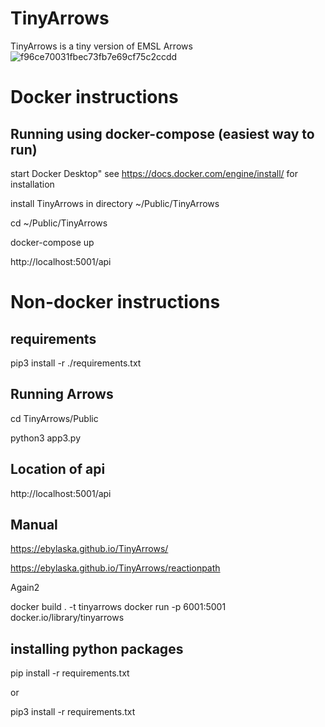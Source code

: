 # TinyArrows
TinyArrows is a tiny version of EMSL Arrows
![f96ce70031fbec73fb7e69cf75c2ccdd](https://github.com/ebylaska/TinyArrows/assets/2509461/94075dd3-48c5-4493-994f-64843ce941ce)

# Docker instructions
## Running using docker-compose (easiest way to run)
 
 start Docker Desktop" see https://docs.docker.com/engine/install/ for installation

 install TinyArrows in directory ~/Public/TinyArrows
 
 cd ~/Public/TinyArrows
 
 docker-compose up
 
 http://localhost:5001/api


# Non-docker instructions
## requirements ##
pip3 install -r ./requirements.txt

## Running Arrows
cd TinyArrows/Public

python3 app3.py


## Location of api
http://localhost:5001/api


## Manual ##
https://ebylaska.github.io/TinyArrows/

https://ebylaska.github.io/TinyArrows/reactionpath

Again2

docker build . -t tinyarrows
docker run -p 6001:5001 docker.io/library/tinyarrows


## installing python packages
pip install -r requirements.txt

or 

pip3 install -r requirements.txt

